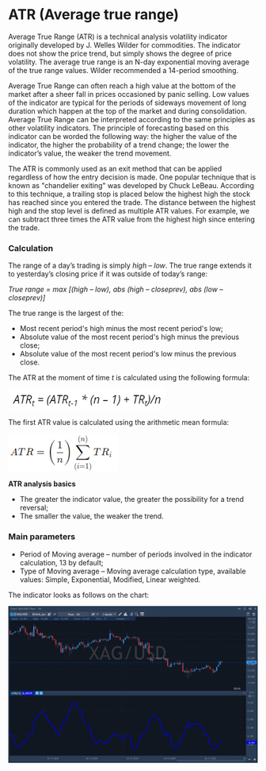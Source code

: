 # ATR \(Average true range\)

Average True Range \(ATR\) is a technical analysis volatility indicator originally developed by J. Welles Wilder for commodities. The indicator does not show the price trend, but simply shows the degree of price volatility. The average true range is an N-day exponential moving average of the true range values. Wilder recommended a 14-period smoothing.

Average True Range can often reach a high value at the bottom of the market after a sheer fall in prices occasioned by panic selling. Low values of the indicator are typical for the periods of sideways movement of long duration which happen at the top of the market and during consolidation. Average True Range can be interpreted according to the same principles as other volatility indicators. The principle of forecasting based on this indicator can be worded the following way: the higher the value of the indicator, the higher the probability of a trend change; the lower the indicator’s value, the weaker the trend movement.

The  ATR is commonly used as an exit method that can be applied regardless of how the entry decision is made. One popular technique that is known as "chandelier exiting" was developed by Chuck LeBeau. According to this technique, a trailing stop is placed below the highest high the stock has reached since you entered the trade. The distance between the highest high and the stop level is defined as multiple ATR values. For example, we can subtract three times the ATR value from the highest high since entering the trade.

### Calculation

The range of a day’s trading is simply _high – low_. The true range extends it to yesterday’s closing price if it was outside of today’s range:

_True range = max \[\(high – low\), abs \(high – closeprev\), abs \(low – closeprev\)\]_

The true range is the largest of the:

* Most recent period's high minus the most recent period's low;
* Absolute value of the most recent period's high minus the previous close;
* Absolute value of the most recent period's low minus the previous close.

The ATR at the moment of time _t_ is calculated using the following formula:

![](../../../../.gitbook/assets/image%20%2844%29.png)

The first ATR value is calculated using the arithmetic mean formula:

![](../../../../.gitbook/assets/image%20%2841%29.png)

**ATR analysis basics**

* The greater the indicator value, the greater the possibility for a trend reversal;
* The smaller the value, the weaker the trend.

### Main parameters

* Period of Moving average – number of periods involved in the indicator calculation, 13 by default;
* Type of Moving average – Moving average calculation type, available values: Simple, Exponential, Modified, Linear weighted.

The indicator looks as follows on the chart:

![](../../../../.gitbook/assets/screenshot_2%20%2831%29.jpg)



